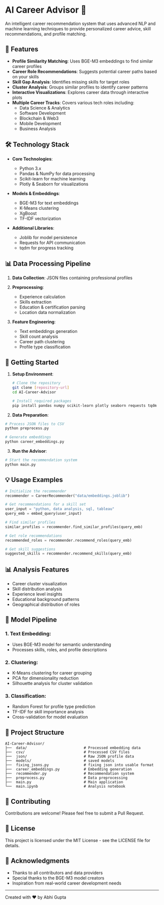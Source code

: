 # AI Career Advisor 🎯

An intelligent career recommendation system that uses advanced NLP and machine learning techniques to provide personalized career advice, skill recommendations, and profile matching.

## 🌟 Features

- **Profile Similarity Matching**: Uses BGE-M3 embeddings to find similar career profiles
- **Career Role Recommendations**: Suggests potential career paths based on your skills
- **Skill Gap Analysis**: Identifies missing skills for target roles
- **Cluster Analysis**: Groups similar profiles to identify career patterns
- **Interactive Visualizations**: Explores career data through interactive plots
- **Multiple Career Tracks**: Covers various tech roles including:
  - Data Science & Analytics
  - Software Development
  - Blockchain & Web3
  - Mobile Development
  - Business Analysis

## 🛠️ Technology Stack

- **Core Technologies**:
  - Python 3.x
  - Pandas & NumPy for data processing
  - Scikit-learn for machine learning
  - Plotly & Seaborn for visualizations
- **Models & Embeddings**:

  - BGE-M3 for text embeddings
  - K-Means clustering
  - XgBoost
  - TF-IDF vectorization

- **Additional Libraries**:
  - Joblib for model persistence
  - Requests for API communication
  - tqdm for progress tracking

## 📊 Data Processing Pipeline

1. **Data Collection**: JSON files containing professional profiles
2. **Preprocessing**:

   - Experience calculation
   - Skills extraction
   - Education & certification parsing
   - Location data normalization

3. **Feature Engineering**:
   - Text embeddings generation
   - Skill count analysis
   - Career path clustering
   - Profile type classification

## 🚀 Getting Started

1. **Setup Environment**:

   ```bash
   # Clone the repository
   git clone [repository-url]
   cd AI-Career-Advisor

   # Install required packages
   pip install pandas numpy scikit-learn plotly seaborn requests tqdm joblib
   ```

2. **Data Preparation**:

```bash
# Process JSON files to CSV
python preprocess.py

# Generate embeddings
python career_embeddings.py
```

3. **Run the Advisor**:

```bash
# Start the recommendation system
python main.py
```

## 💡 Usage Examples

```python
# Initialize the recommender
recommender = CareerRecommender("data/embeddings.joblib")

# Get recommendations for a skill set
user_input = "python, data analysis, sql, tableau"
query_emb = embed_query(user_input)

# Find similar profiles
similar_profiles = recommender.find_similar_profiles(query_emb)

# Get role recommendations
recommended_roles = recommender.recommend_roles(query_emb)

# Get skill suggestions
suggested_skills = recommender.recommend_skills(query_emb)
```

## 📊 Analysis Features

- Career cluster visualization
- Skill distribution analysis
- Experience level insights
- Educational background patterns
- Geographical distribution of roles

## 🧠 Model Pipeline

### 1. Text Embedding:

- Uses BGE-M3 model for semantic understanding
- Processes skills, roles, and profile descriptions

### 2. Clustering:

- K-Means clustering for career grouping
- PCA for dimensionality reduction
- Silhouette analysis for cluster validation

### 3. Classification:

- Random Forest for profile type prediction
- TF-IDF for skill importance analysis
- Cross-validation for model evaluation

## 📂 Project Structure

```
AI-Career-Advisor/
├──  data/                          # Processed embedding data
├──  csv/                           # Processed CSV files
├──  json/                          # Raw JSON profile data
├──  models/                        # saved models
├──  fixing_jsons.py                # fixing json into usable format
├──  career_embeddings.py           # Embedding generation
├──  recommender.py                 # Recommendation system
├──  preprocess.py                  # Data preprocessing
├──  main.py                        # Main application
└──  main.ipynb                     # Analysis notebook
```

## 🤝 Contributing

Contributions are welcome! Please feel free to submit a Pull Request.

## 📄 License

This project is licensed under the MIT License - see the LICENSE file for details.

## 💬 Acknowledgments

- Thanks to all contributors and data providers
- Special thanks to the BGE-M3 model creators
- Inspiration from real-world career development needs

---

Created with ❤️ by Abhi Gupta
